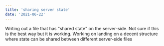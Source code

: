 ```yaml
---
title: 'sharing server state'
date: '2021-06-22'
---
```


Writing out a file that has "shared state" on the server-side.  Not sure if this is the best way but it is working.  Working on landing on a decent structure where state can be shared between different server-side files